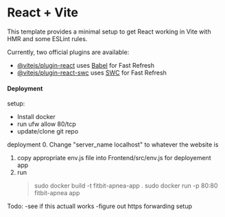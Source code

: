 # React + Vite

This template provides a minimal setup to get React working in Vite with HMR and some ESLint rules.

Currently, two official plugins are available:

- [@vitejs/plugin-react](https://github.com/vitejs/vite-plugin-react/blob/main/packages/plugin-react/README.md) uses [Babel](https://babeljs.io/) for Fast Refresh
- [@vitejs/plugin-react-swc](https://github.com/vitejs/vite-plugin-react-swc) uses [SWC](https://swc.rs/) for Fast Refresh

#### Deployment

setup:

- Install docker
- run ufw allow 80/tcp
- update/clone git repo

deployment 0. Change "server_name localhost" to whatever the website is

1. copy appropriate env.js file into Frontend/src/env.js for deployement app
2. run
   > sudo docker build -t fitbit-apnea-app .
   > sudo docker run -p 80:80 fitbit-apnea app

Todo:
-see if this actuall works
-figure out https forwarding setup
